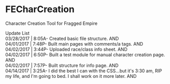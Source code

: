 # FECharCreation
Character Creation Tool for Fragged Empire<br>



Update List<br>
03/28/2017 | 8:05A- Created basic file structure. AND<br>
04/01/2017 | 7:48P- Built main pages with comments/a tags. AND<br>
04/02/2017 | 3:44P- Uploaded race/class info sheet. AND<br>
04/02/2017 | 6:50P- Built a test module for manual character creation page. AND<br>
04/02/2017 | 7:57P- Built structure for info page. AND<br>
04/14/2017 | 3:25A- I did the best I can with the CSS...but it's 3:30 am, RIP my life, and I'm going to bed. I shall work on it more later. AND<br>
